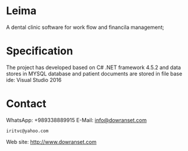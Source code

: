 # Leima
A dental clinic software for work flow and financila management;

# Specification
The project has developed based on C# .NET framework 4.5.2 and data stores in MYSQL database and patient documents are stored in file
base ide: Visual Studio 2016
# Contact
WhatsApp: +989338889915
E-Mail: info@dowranset.com

	iritvc@yahoo.com
	
Web site: http://www.dowranset.com
